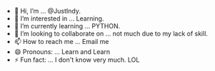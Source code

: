 - 👋 Hi, I’m ... @JustIndy.
- 👀 I’m interested in ... Learning.
- 🌱 I’m currently learning ... PYTHON.
- 💞️ I’m looking to collaborate on ... not much due to my lack of skill.
- 📫 How to reach me ... Email me
- 😄 Pronouns: ... Learn and Learn
- ⚡ Fun fact: ... I don't know very much. LOL

<!---
JustinIndy/JustinIndy is a ✨ special ✨ repository because its `README.md` (this file) appears on your GitHub profile.
You can click the Preview link to take a look at your changes.
--->
